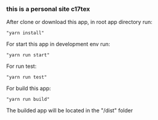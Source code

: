 ### this is a personal site c17tex
After clone or download this app, in root app directory run:

```"yarn install"```

For start this app in development env run:

```"yarn run start"```

For run test:

```"yarn run test"```

For build this app:

```"yarn run build"```

The builded app will be located in the "/dist" folder
